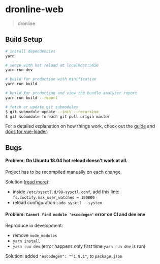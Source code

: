 # dronline-web

> dronline

## Build Setup

``` bash
# install dependencies
yarn

# serve with hot reload at localhost:5050
yarn run dev

# build for production with minification
yarn run build

# build for production and view the bundle analyzer report
yarn run build --report

# fetch or update git submodules
$ git submodule update --init --recursive
$ git submodule foreach git pull origin master

```

For a detailed explanation on how things work, check out the [guide](http://vuejs-templates.github.io/webpack/) and [docs for vue-loader](http://vuejs.github.io/vue-loader).


## Bugs

#### Problem: On Ubuntu 18.04 hot reload doesn't work at all.
Project has to be recompiled manually on each change.

Solution ([read more](https://wiki.archlinux.org/index.php/dropbox#Filesystem_monitoring_problem)):
- inside `/etc/sysctl.d/99-sysctl.conf`, add this line:
`fs.inotify.max_user_watches = 100000`
- reload configuration
`sudo sysctl --system`


#### Problem: `Cannot find module 'escodegen'` error on CI and dev env
Reproduce in development:
- remove `node_modules`
- `yarn install`
- `yarn run dev` (error happens only first time `yarn run dev` is run)

Solution: added `"escodegen": "^1.9.1"`, to `package.json`